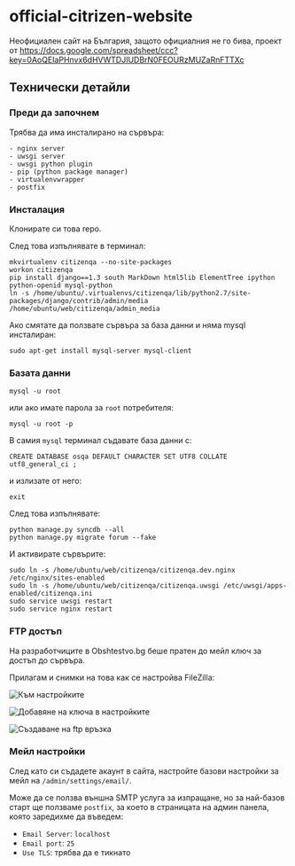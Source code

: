 official-citrizen-website
=========================

Неофициален сайт на България, защото официалния не го бива, проект от https://docs.google.com/spreadsheet/ccc?key=0AoQEIaPHnvx6dHVWTDJIUDBrN0FEOURzMUZaRnFTTXc


## Технически детайли


### Преди да започнем

Трябва да има инсталирано на сървъра:

    - nginx server
    - uwsgi server
    - uwsgi python plugin
    - pip (python package manager)
    - virtualenvwrapper
    - postfix
	
### Инсталация

Клонирате си това repo.

След това изпълнявате в терминал:

```
mkvirtualenv citizenqa --no-site-packages
workon citizenqa
pip install django==1.3 south MarkDown html5lib ElementTree ipython python-openid mysql-python
ln -s /home/ubuntu/.virtualenvs/citizenqa/lib/python2.7/site-packages/django/contrib/admin/media /home/ubuntu/web/citizenqa/admin_media
```

Ако смятате да ползвате сървъра за база данни и няма mysql инсталиран:

```
sudo apt-get install mysql-server mysql-client
```

### Базата данни
```
mysql -u root 
```

или ако имате парола за `root` потребителя:

```
mysql -u root -p
```

В самия `mysql` терминал съдавате база данни с:

```
CREATE DATABASE osqa DEFAULT CHARACTER SET UTF8 COLLATE utf8_general_ci ;
```
и излизате от него:

```
exit
```

След това  изпълнявате:

```
python manage.py syncdb --all
python manage.py migrate forum --fake
```

И активирате сървърите:

```
sudo ln -s /home/ubuntu/web/citizenqa/citizenqa.dev.nginx /etc/nginx/sites-enabled
sudo ln -s /home/ubuntu/web/citizenqa/citizenqa.uwsgi /etc/uwsgi/apps-enabled/citizenqa.ini
sudo service uwsgi restart
sudo service nginx restart
```

### FTP достъп

На разработчиците в Obshtestvo.bg беше пратен до мейл ключ за достъп до сървъра.

Прилагам и снимки на това как се настройва FileZilla:

![Към настройките](http://i41.tinypic.com/v62gi8.jpg)

![Добавяне на ключа в настройките](http://i42.tinypic.com/1d6xi.png)

![Създаване на ftp връзка](http://i43.tinypic.com/359ixht.png)

### Мейл настройки
След като си съдадете акаунт в сайта, настройте базови настройки за мейл на `/admin/settings/email/`.

Може да се ползва външна SMTP услуга за изпращане, но за най-базов старт ще ползваме `postfix`, за което
в страницата на админ панела, която заредихме да въведем:

 - `Email Server`: `localhost`
 - `Email port`: `25`
 - `Use TLS`: трябва да е тикнато


